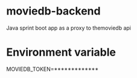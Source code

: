 # moviedb-backend
Java sprint boot app as a proxy to themoviedb api

# Environment variable
MOVIEDB_TOKEN=*************

